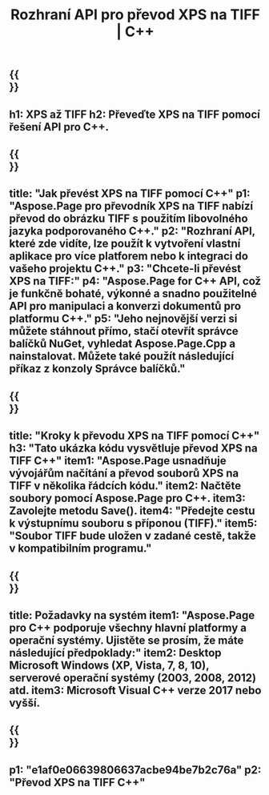 ﻿---
translation: true
template: /_templates/_conversion-child-cpp.md
title: Rozhraní API pro převod XPS na TIFF | C++
url: /cpp/conversion/xps-to-tiff/
description: Převod PS na TIFF poskytuje Aspose.Page pro řešení C++ API. Pracuje v C++ Runtime Environment pro Windows 32 bit, Windows 64 bit a Linux 64 bit.
informat: XPS
outformat: TIFF
otherformats: EPS PS
---

{{<section banner>}}
---
h1: XPS až TIFF
h2: Převeďte XPS na TIFF pomocí řešení API pro C++.
---

{{<section overview>}}
---
title: "Jak převést XPS na TIFF pomocí C++"
p1: "Aspose.Page pro převodník XPS na TIFF nabízí převod do obrázku TIFF s použitím libovolného jazyka podporovaného C++."
p2: "Rozhraní API, které zde vidíte, lze použít k vytvoření vlastní aplikace pro více platforem nebo k integraci do vašeho projektu C++."
p3: "Chcete-li převést XPS na TIFF:"
p4: "Aspose.Page for C++ API, což je funkčně bohaté, výkonné a snadno použitelné API pro manipulaci a konverzi dokumentů pro platformu C++."
p5: "Jeho nejnovější verzi si můžete stáhnout přímo, stačí otevřít správce balíčků NuGet, vyhledat Aspose.Page.Cpp a nainstalovat. Můžete také použít následující příkaz z konzoly Správce balíčků."
---

{{<section feature1>}}
---
title: "Kroky k převodu XPS na TIFF pomocí C++"
h3: "Tato ukázka kódu vysvětluje převod XPS na TIFF C++"
item1: "Aspose.Page usnadňuje vývojářům načítání a převod souborů XPS na TIFF v několika řádcích kódu."
item2: Načtěte soubory pomocí Aspose.Page pro C++.
item3: Zavolejte metodu Save().
item4: "Předejte cestu k výstupnímu souboru s příponou (TIFF)."
item5: "Soubor TIFF bude uložen v zadané cestě, takže v kompatibilním programu."
---

{{<section feature2>}}
---
title: Požadavky na systém
item1: "Aspose.Page pro C++ podporuje všechny hlavní platformy a operační systémy. Ujistěte se prosím, že máte následující předpoklady:"
item2: Desktop Microsoft Windows (XP, Vista, 7, 8, 10), serverové operační systémy (2003, 2008, 2012) atd.
item3: Microsoft Visual C++ verze 2017 nebo vyšší.
---

{{<section gist>}}
---
p1: "e1af0e06639806637acbe94be7b2c76a"
p2: "Převod XPS na TIFF C++"
---
